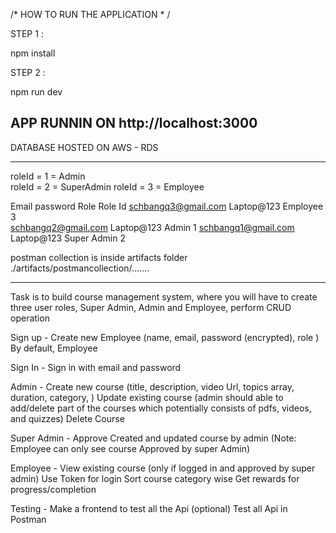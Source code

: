 /* HOW TO RUN THE APPLICATION * /

STEP 1 : 

npm install 

STEP 2 : 

npm run dev


APP RUNNIN ON http://localhost:3000
--------------------------------------------------

DATABASE HOSTED ON AWS - RDS 

--------------------------------------------------

roleId = 1 = Admin  
roleId = 2 = SuperAdmin 
roleId = 3 = Employee

Email                  password      Role          Role Id
schbangq3@gmail.com    Laptop@123    Employee         3  
schbangq2@gmail.com    Laptop@123    Admin            1
schbangq1@gmail.com    Laptop@123    Super Admin      2


postman collection is inside artifacts folder  ./artifacts/postmancollection/.......

-------------------------------------------------

Task is to build course management system, where you will have to create three user roles, Super Admin, Admin and Employee, perform CRUD operation 

 Sign up - 
Create new Employee (name, email, password (encrypted), role )
By default, Employee

 Sign In - 
Sign in with email and password

 Admin - 
Create new course (title, description, video Url, topics array, duration, category, )
Update existing course (admin should able to add/delete part of the courses which potentially consists of pdfs, videos, and quizzes)
Delete Course

 Super Admin - 
Approve Created and updated course by admin (Note: Employee can only see course Approved by super Admin)

 Employee - 
View existing course (only if logged in and approved by super admin)
Use Token for login
Sort course category wise
Get rewards for progress/completion

 Testing - 
Make a frontend to test all the Api (optional)
Test all Api in Postman

